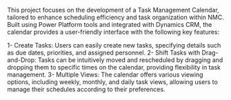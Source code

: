  This project focuses on the development of a Task Management Calendar, tailored to enhance scheduling efficiency and task organization within NMC. Built using Power Platform tools and integrated with Dynamics CRM, the calendar provides a user-friendly interface with the following key features:

1- Create Tasks: Users can easily create new tasks, specifying details such as due dates, priorities, and assigned personnel.
2- Shift Tasks with Drag-and-Drop: Tasks can be intuitively moved and rescheduled by dragging and dropping them to specific times on the calendar, providing flexibility in task management.
3- Multiple Views: The calendar offers various viewing options, including weekly, monthly, and daily task views, allowing users to manage their schedules according to their preferences.
